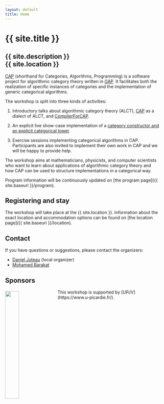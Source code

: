 ```yaml
---
layout: default
title: Home
---
```


# {{ site.title }}

## {{ site.description }}<br> {{ site.location }}

[CAP](https://homalg-project.github.io/prj/CAP_project/) (shorthand
for Categories, Algorithms, Programming) is a software project for
algorithmic category theory written in
[GAP](http://www.gap-system.org).  It facilitates both the realization
of specific instances of categories and the implementation of generic
categorical algorithms.

The workshop is split into three kinds of activities:

1. Introductory talks about algorithmic category theory (ALCT),
[CAP](https://homalg-project.github.io/prj/CAP_project/) as a dialect
of ALCT, and [CompilerForCAP](https://homalg-project.github.io/pkg/CompilerForCAP/).

2. An explicit live show-case implementation of a [category constructor and an explicit categorical tower](https://homalg-project.github.io/docs/CAP_project-based/).

3. Exercise sessions implementing categorical algorithms in CAP. Participants are also invited to implement their own work in CAP and we will be happy to provide help.

The workshop aims at mathematicians, physicists, and computer
scientists who want to learn about applications of algorithmic category
theory and how CAP can be used to structure implementations in a
categorical way.

Program information will be continuously updated on [the program page]({{ site.baseurl }}/program).

## Registering and stay

The workshop will take place at the {{ site.location }}. Information
about the exact location and accommodation options can be found on
[the location page]({{ site.baseurl }}/location).

## <a name="contact"></a> Contact

If you have questions or suggestions, please contact the organizers:

* [Daniel Juteau](mailto:daniel.juteau@u-picardie.fr) (local organizer)
* [Mohamed Barakat](mailto:mohamed.barakat@uni-siegen.de)

## Sponsors
<img style="float:left;width:30%;margin-top:5px;margin-right:20px;" src="{{ site.baseurl }}/public/logoUPJV_Bleu.png"/>
This workshop is supported by [UPJV](https://www.u-picardie.fr/).
